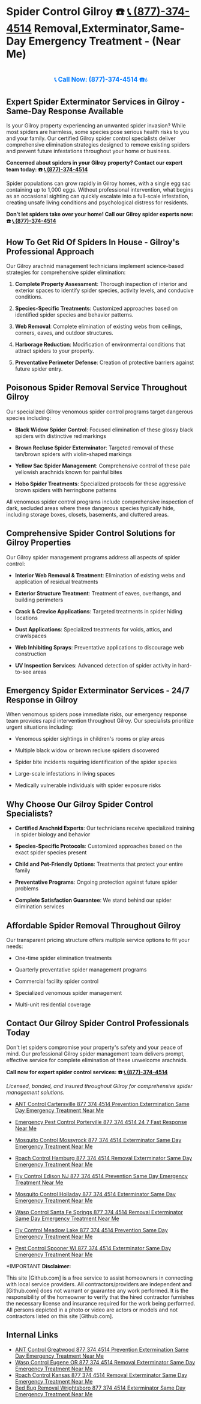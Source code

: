 # Spider Control Gilroy ☎️ [📞 (877)-374-4514](https://pest-control-4514.netlify.app) Removal,Exterminator,Same-Day Emergency Treatment - (Near Me)
# 

<p align="center" style="font-size: 1.2em; font-weight: bold; margin: 20px 0;">
  <a href="https://pest-control-4514.netlify.app" target="_blank" style="color: #007BFF; text-decoration: none;">📞 Call Now: (877)-374-4514 ☎️💧</a>
</p>

## Expert Spider Exterminator Services in Gilroy - Same-Day Response Available

Is your Gilroy property experiencing an unwanted spider invasion? While most spiders are harmless, some species pose serious health risks to you and your family. Our certified Gilroy spider control specialists deliver comprehensive elimination strategies designed to remove existing spiders and prevent future infestations throughout your home or business.

**Concerned about spiders in your Gilroy property? Contact our expert team today: ☎️ [📞 (877)-374-4514](https://pest-control-4514.netlify.app)**

Spider populations can grow rapidly in Gilroy homes, with a single egg sac containing up to 1,000 eggs. Without professional intervention, what begins as an occasional sighting can quickly escalate into a full-scale infestation, creating unsafe living conditions and psychological distress for residents.

**Don't let spiders take over your home! Call our Gilroy spider experts now: ☎️ [📞 (877)-374-4514](https://pest-control-4514.netlify.app)**

## How To Get Rid Of Spiders In House - Gilroy's Professional Approach

Our Gilroy arachnid management technicians implement science-based strategies for comprehensive spider elimination:

1. **Complete Property Assessment**: Thorough inspection of interior and exterior spaces to identify spider species, activity levels, and conducive conditions.

2. **Species-Specific Treatments**: Customized approaches based on identified spider species and behavior patterns.

3. **Web Removal**: Complete elimination of existing webs from ceilings, corners, eaves, and outdoor structures.

4. **Harborage Reduction**: Modification of environmental conditions that attract spiders to your property.

5. **Preventative Perimeter Defense**: Creation of protective barriers against future spider entry.

## Poisonous Spider Removal Service Throughout Gilroy

Our specialized Gilroy venomous spider control programs target dangerous species including:

- **Black Widow Spider Control**: Focused elimination of these glossy black spiders with distinctive red markings

- **Brown Recluse Spider Exterminator**: Targeted removal of these tan/brown spiders with violin-shaped markings

- **Yellow Sac Spider Management**: Comprehensive control of these pale yellowish arachnids known for painful bites

- **Hobo Spider Treatments**: Specialized protocols for these aggressive brown spiders with herringbone patterns

All venomous spider control programs include comprehensive inspection of dark, secluded areas where these dangerous species typically hide, including storage boxes, closets, basements, and cluttered areas.

## Comprehensive Spider Control Solutions for Gilroy Properties

Our Gilroy spider management programs address all aspects of spider control:

- **Interior Web Removal & Treatment**: Elimination of existing webs and application of residual treatments

- **Exterior Structure Treatment**: Treatment of eaves, overhangs, and building perimeters

- **Crack & Crevice Applications**: Targeted treatments in spider hiding locations

- **Dust Applications**: Specialized treatments for voids, attics, and crawlspaces

- **Web Inhibiting Sprays**: Preventative applications to discourage web construction

- **UV Inspection Services**: Advanced detection of spider activity in hard-to-see areas

## Emergency Spider Exterminator Services - 24/7 Response in Gilroy

When venomous spiders pose immediate risks, our emergency response team provides rapid intervention throughout Gilroy. Our specialists prioritize urgent situations including:

- Venomous spider sightings in children's rooms or play areas

- Multiple black widow or brown recluse spiders discovered

- Spider bite incidents requiring identification of the spider species

- Large-scale infestations in living spaces

- Medically vulnerable individuals with spider exposure risks

## Why Choose Our Gilroy Spider Control Specialists?

- **Certified Arachnid Experts**: Our technicians receive specialized training in spider biology and behavior

- **Species-Specific Protocols**: Customized approaches based on the exact spider species present

- **Child and Pet-Friendly Options**: Treatments that protect your entire family

- **Preventative Programs**: Ongoing protection against future spider problems

- **Complete Satisfaction Guarantee**: We stand behind our spider elimination services

## Affordable Spider Removal Throughout Gilroy

Our transparent pricing structure offers multiple service options to fit your needs:

- One-time spider elimination treatments

- Quarterly preventative spider management programs

- Commercial facility spider control

- Specialized venomous spider management

- Multi-unit residential coverage

## Contact Our Gilroy Spider Control Professionals Today

Don't let spiders compromise your property's safety and your peace of mind. Our professional Gilroy spider management team delivers prompt, effective service for complete elimination of these unwelcome arachnids.

**Call now for expert spider control services: ☎️ [📞 (877)-374-4514](https://pest-control-4514.netlify.app)**

*Licensed, bonded, and insured throughout Gilroy for comprehensive spider management solutions.*


- [ANT Control Cartersville 877 374 4514 Prevention Extermination Same Day Emergency Treatment Near Me](https://github.com/allyoucaneatsushiin/plumbing-texas/blob/main/ANT-Control-Cartersville-877-374-4514-Prevention-Extermination-Same-Day-Emergency-Treatment-Near-Me.md)
- [Emergency Pest Control Porterville 877 374 4514 24 7 Fast Response Near Me](https://github.com/allyoucaneatsushiin/plumbing-texas/blob/main/Emergency-Pest-Control-Porterville-877-374-4514-24-7-Fast-Response-Near-Me.md)
- [Mosquito Control Mossyrock 877 374 4514 Exterminator Same Day Emergency Treatment Near Me](https://github.com/allyoucaneatsushiin/plumbing-texas/blob/main/Mosquito-Control-Mossyrock-877-374-4514-Exterminator-Same-Day-Emergency-Treatment-Near-Me.md)


- [Roach Control Hamburg 877 374 4514 Removal Exterminator Same Day Emergency Treatment Near Me](https://github.com/allyoucaneatsushiin/plumbing-texas/blob/main/Roach-Control-Hamburg-877-374-4514-Removal-Exterminator-Same-Day-Emergency-Treatment-Near-Me.md)
- [Fly Control Edison NJ 877 374 4514 Prevention Same Day Emergency Treatment Near Me](https://github.com/allyoucaneatsushiin/plumbing-texas/blob/main/Fly-Control-Edison-NJ-877-374-4514-Prevention-Same-Day-Emergency-Treatment-Near-Me.md)
- [Mosquito Control Holladay 877 374 4514 Exterminator Same Day Emergency Treatment Near Me](https://github.com/allyoucaneatsushiin/plumbing-texas/blob/main/Mosquito-Control-Holladay-877-374-4514-Exterminator-Same-Day-Emergency-Treatment-Near-Me.md)


- [Wasp Control Santa Fe Springs 877 374 4514 Removal Exterminator Same Day Emergency Treatment Near Me](https://github.com/allyoucaneatsushiin/plumbing-texas/blob/main/Wasp-Control-Santa-Fe-Springs-877-374-4514-Removal-Exterminator-Same-Day-Emergency-Treatment-Near-Me.md)
- [Fly Control Meadow Lake 877 374 4514 Prevention Same Day Emergency Treatment Near Me](https://github.com/allyoucaneatsushiin/plumbing-texas/blob/main/Fly-Control-Meadow-Lake-877-374-4514-Prevention-Same-Day-Emergency-Treatment-Near-Me.md)
- [Pest Control Spooner WI 877 374 4514 Exterminator Same Day Emergency Treatment Near Me](https://github.com/allyoucaneatsushiin/plumbing-texas/blob/main/Pest-Control-Spooner-WI-877-374-4514-Exterminator-Same-Day-Emergency-Treatment-Near-Me.md)


*IMPORTANT **Disclaimer:**  

This site [Github.com] is a free service to assist homeowners in connecting with local service providers. All contractors/providers are independent and [Github.com] does not warrant or guarantee any work performed. It is the responsibility of the homeowner to verify that the hired contractor furnishes the necessary license and insurance required for the work being performed. All persons depicted in a photo or video are actors or models and not contractors listed on this site [Github.com].


## Internal Links
- [ANT Control Greatwood 877 374 4514 Prevention Extermination Same Day Emergency Treatment Near Me](https://github.com/allyoucaneatsushiin/plumbing-texas/blob/main/ANT-Control-Greatwood-877-374-4514-Prevention-Extermination-Same-Day-Emergency-Treatment-Near-Me.md)
- [Wasp Control Eugene OR 877 374 4514 Removal Exterminator Same Day Emergency Treatment Near Me](https://github.com/allyoucaneatsushiin/plumbing-texas/blob/main/Wasp-Control-Eugene-OR-877-374-4514-Removal-Exterminator-Same-Day-Emergency-Treatment-Near-Me.md)
- [Roach Control Kansas 877 374 4514 Removal Exterminator Same Day Emergency Treatment Near Me](https://github.com/allyoucaneatsushiin/plumbing-texas/blob/main/Roach-Control-Kansas-877-374-4514-Removal-Exterminator-Same-Day-Emergency-Treatment-Near-Me.md)
- [Bed Bug Removal Wrightsboro 877 374 4514 Exterminator Same Day Emergency Treatment Near Me](https://github.com/allyoucaneatsushiin/plumbing-texas/blob/main/Bed-Bug-Removal-Wrightsboro-877-374-4514-Exterminator-Same-Day-Emergency-Treatment-Near-Me.md)
